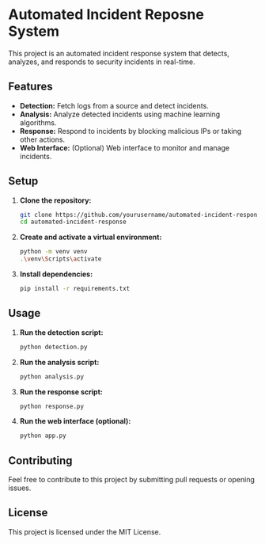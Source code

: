 # Automated Incident Reposne System

This project is an automated incident response system that detects, analyzes, and responds to security incidents in real-time.

## Features

- **Detection:** Fetch logs from a source and detect incidents.
- **Analysis:** Analyze detected incidents using machine learning algorithms.
- **Response:** Respond to incidents by blocking malicious IPs or taking other actions.
- **Web Interface:** (Optional) Web interface to monitor and manage incidents.

## Setup

1. **Clone the repository:**
    ```sh
    git clone https://github.com/yourusername/automated-incident-response.git
    cd automated-incident-response
    ```

2. **Create and activate a virtual environment:**
    ```sh
    python -m venv venv
    .\venv\Scripts\activate
    ```

3. **Install dependencies:**
    ```sh
    pip install -r requirements.txt
    ```

## Usage

1. **Run the detection script:**
    ```sh
    python detection.py
    ```

2. **Run the analysis script:**
    ```sh
    python analysis.py
    ```

3. **Run the response script:**
    ```sh
    python response.py
    ```

4. **Run the web interface (optional):**
    ```sh
    python app.py
    ```

## Contributing

Feel free to contribute to this project by submitting pull requests or opening issues.

## License

This project is licensed under the MIT License.